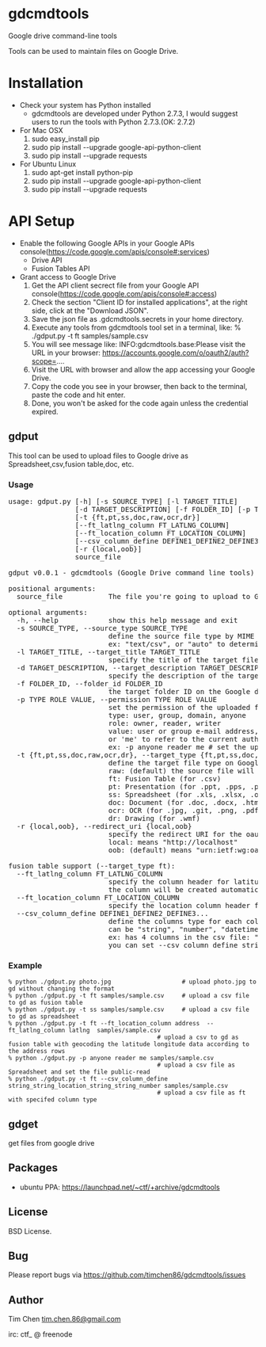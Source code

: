 gdcmdtools
=========
Google drive command-line tools

Tools can be used to maintain files on Google Drive.

# Installation
  * Check your system has Python installed
    * gdcmdtools are developed under Python 2.7.3, I would suggest users to run the tools with Python 2.7.3.(OK: 2.7.2)
  * For Mac OSX
    1. sudo easy_install pip
    1. sudo pip install --upgrade google-api-python-client
    1. sudo pip install --upgrade requests
  * For Ubuntu Linux
    1. sudo apt-get install python-pip
    1. sudo pip install --upgrade google-api-python-client
    1. sudo pip install --upgrade requests

# API Setup
 * Enable the following Google APIs in your Google APIs console(https://code.google.com/apis/console#:services)
   * Drive API
   * Fusion Tables API
 * Grant access to Google Drive
   1. Get the API client secrect file from your Google API console(https://code.google.com/apis/console#:access)
   1. Check the section "Client ID for installed applications", at the right side, click at the "Download JSON".
   1. Save the json file as .gdcmdtools.secrets in your home directory.
   1. Execute any tools from gdcmdtools tool set in a terminal, like: % ./gdput.py -t ft samples/sample.csv 
   1. You will see message like: INFO:gdcmdtools.base:Please visit the URL in your browser: https://accounts.google.com/o/oauth2/auth?scope=....
   1. Visit the URL with browser and allow the app accessing your Google Drive.
   1. Copy the code you see in your browser, then back to the terminal, paste the code and hit enter.
   1. Done, you won't be asked for the code again unless the credential expired.


## gdput
This tool can be used to upload files to Google drive as Spreadsheet,csv,fusion table,doc, etc.

### Usage
<pre>
usage: gdput.py [-h] [-s SOURCE_TYPE] [-l TARGET_TITLE]
                [-d TARGET_DESCRIPTION] [-f FOLDER_ID] [-p TYPE ROLE VALUE]
                [-t {ft,pt,ss,doc,raw,ocr,dr}]
                [--ft_latlng_column FT_LATLNG_COLUMN]
                [--ft_location_column FT_LOCATION_COLUMN]
                [--csv_column_define DEFINE1_DEFINE2_DEFINE3...]
                [-r {local,oob}]
                source_file

gdput v0.0.1 - gdcmdtools (Google Drive command line tools)

positional arguments:
  source_file           The file you're going to upload to Google Drive

optional arguments:
  -h, --help            show this help message and exit
  -s SOURCE_TYPE, --source_type SOURCE_TYPE
                        define the source file type by MIME type,
                        ex: "text/csv", or "auto" to determine the file type by file name
  -l TARGET_TITLE, --target_title TARGET_TITLE
                        specify the title of the target file
  -d TARGET_DESCRIPTION, --target_description TARGET_DESCRIPTION
                        specify the description of the target file
  -f FOLDER_ID, --folder_id FOLDER_ID
                        the target folder ID on the Google drive
  -p TYPE ROLE VALUE, --permission TYPE ROLE VALUE
                        set the permission of the uploaded file, could be:
                        type: user, group, domain, anyone
                        role: owner, reader, writer
                        value: user or group e-mail address,
                        or 'me' to refer to the current authorized user
                        ex: -p anyone reader me # set the uploaded file public-read
  -t {ft,pt,ss,doc,raw,ocr,dr}, --target_type {ft,pt,ss,doc,raw,ocr,dr}
                        define the target file type on Google Drive, could be:
                        raw: (default) the source file will uploaded without touching
                        ft: Fusion Table (for .csv)
                        pt: Presentation (for .ppt, .pps, .pptx)
                        ss: Spreadsheet (for .xls, .xlsx, .ods, .csv, .tsv, .tab)
                        doc: Document (for .doc, .docx, .html, .htm, .txt, .rtf)
                        ocr: OCR (for .jpg, .git, .png, .pdf)
                        dr: Drawing (for .wmf)
  -r {local,oob}, --redirect_uri {local,oob}
                        specify the redirect URI for the oauth2 flow, could be:
                        local: means "http://localhost"
                        oob: (default) means "urn:ietf:wg:oauth:2.0:oob"

fusion table support (--target_type ft):
  --ft_latlng_column FT_LATLNG_COLUMN
                        specify the column header for latitude and longitude for the fusion table,
                        the column will be created automatically
  --ft_location_column FT_LOCATION_COLUMN
                        specify the location column header for the fusion table
  --csv_column_define DEFINE1_DEFINE2_DEFINE3...
                        define the columns type for each column of the csv file,
                        can be "string", "number", "datetime", or "location".
                        ex: has 4 columns in the csv file: "name", "age", "birthday", "address".
                        you can set --csv_column_define string_number_datetime_location
</pre>

### Example
    % python ./gdput.py photo.jpg                    # upload photo.jpg to gd without changing the format
    % python ./gdput.py -t ft samples/sample.csv     # upload a csv file to gd as fusion table
    % python ./gdput.py -t ss samples/sample.csv     # upload a csv file to gd as spreadsheet
    % python ./gdput.py -t ft --ft_location_column address  --ft_latlng_column latlng  samples/sample.csv 
                                              # upload a csv to gd as fusion table with geocoding the latitude longitude data according to the address rows
    % python ./gdput.py -p anyone reader me samples/sample.csv     
                                              # upload a csv file as Spreadsheet and set the file public-read
    % python ./gdput.py -t ft --csv_column_define string_string_location_string_string_number samples/sample.csv
                                              # upload a csv file as ft with specifed column type



## gdget

get files from google drive


## Packages
  * ubuntu PPA: https://launchpad.net/~ctf/+archive/gdcmdtools



## License
BSD License.

## Bug
Please report bugs via https://github.com/timchen86/gdcmdtools/issues

## Author
Tim Chen <tim.chen.86@gmail.com>

irc: ctf_ @ freenode
